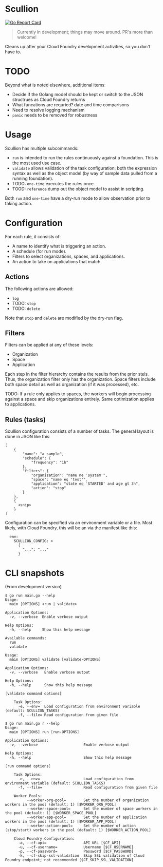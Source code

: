 # Scullion

[![Go Report Card](https://goreportcard.com/badge/github.com/a2geek/scullion)](https://goreportcard.com/report/github.com/a2geek/scullion)

> Currently in development; things may move around. PR's more than welcome!

Cleans up after your Cloud Foundry development activities, so you don't have to.

# TODO

Beyond what is noted elsewhere, additional items:
* Decide if the Golang model should be kept or switch to the JSON structrues as Cloud Foundry returns
* What funcations are requried? date and time comparisons
* Need to resolve logging mechanism
* `panic` needs to be removed for robustness

# Usage

Scullion has multiple subcommands:
* `run` is intended to run the rules continuously against a foundation. This is the most used use case.
* `validate` allows validation of the task configuration; both the expression syntax as well as the object model (by way of sample data pulled from a running foundation).
* TODO: `one-time` executes the rules once.
* TOOD: `reference` dump out the object model to assist in scripting.

Both `run` and `one-time` have a dry-run mode to allow observation prior to taking action.

# Configuration

For each rule, it consists of:
* A name to identify what is triggering an action.
* A schedule (for run mode).
* Filters to select organizations, spaces, and applications.
* An action to take on applications that match.

## Actions

The following actions are allowed:
* `log`
* TODO: `stop`
* TODO: `delete`

Note that `stop` and `delete` are modified by the dry-run flag.

## Filters

Filters can be applied at any of these levels:
* Organization
* Space
* Application

Each step in the filter hierarchy contains the results from the prior stels. Thus, the organization filter only has the organization. Space filters include both space detail as well as organization (if it was processed), etc.

TODO: If a rule only applies to spaces, the workers will begin processing against a space and skip organizations entirely. Same optimization applies to applications.

## Rules (tasks)

Scullion configuration consists of a number of tasks.  The general layout is done in JSON like this:
```
[
    {
        "name": "a sample",
        "schedule": {
            "frequency": "1h"
        },
        "filters": {
            "organization": "name ne 'system'",
            "space": "name eq 'test'",
            "application": "state eq 'STARTED' and age gt 3h",
            "action": "stop"
        }
    },
    {
      <snip>
    }
]
```

Configuration can be specified via an environment variable or a file. Most likely, with Cloud Foundry, this will be an via the manifest like this:
```
  env:
    SCULLION_CONFIG: >
      {
        "...": "..."
      }
```

# CLI snapshots

(From development version)

```
$ go run main.go --help
Usage:
  main [OPTIONS] <run | validate>

Application Options:
  -v, --verbose  Enable verbose output

Help Options:
  -h, --help     Show this help message

Available commands:
  run
  validate
```

```$ go run main.go validate --help
Usage:
  main [OPTIONS] validate [validate-OPTIONS]

Application Options:
  -v, --verbose   Enable verbose output

Help Options:
  -h, --help      Show this help message

[validate command options]

    Task Options:
      -e, --env=  Load configuration from environment variable (default: SCULLION_TASKS)
      -f, --file= Read configuration from given file
```

```
$ go run main.go r --help
Usage:
  main [OPTIONS] run [run-OPTIONS]

Application Options:
  -v, --verbose                     Enable verbose output

Help Options:
  -h, --help                        Show this help message

[run command options]

    Task Options:
      -e, --env=                    Load configuration from environment variable (default: SCULLION_TASKS)
      -f, --file=                   Read configuration from given file

    Worker Pools:
          --worker-org-pool=        Set the number of organization workers in the pool (default: 1) [$WORKER_ORG_POOL]
          --worker-space-pool=      Set the number of space workers in the pool (default: 1) [$WORKER_SPACE_POOL]
          --worker-app-pool=        Set the number of application workers in the pool (default: 1) [$WORKER_APP_POOL]
          --worker-action-pool=     Set the number of action (stop/start) workers in the pool (default: 1) [$WORKER_ACTION_POOL]

    Cloud Foundry Configuration:
      -a, --cf-api=                 API URL [$CF_API]
      -u, --cf-username=            Username [$CF_USERNAME]
      -p, --cf-password=            Password [$CF_PASSWORD]
      -k, --cf-skip-ssl-validation  Skip SSL validation of Cloud Foundry endpoint; not recommended [$CF_SKIP_SSL_VALIDATION]
```